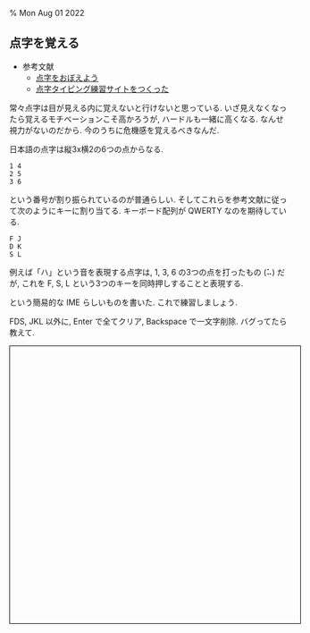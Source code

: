 % Mon Aug 01 2022

## 点字を覚える

- 参考文献
  - [点字をおぼえよう](http://www.ypec.ed.jp/webkyou/tenji/htm/flm-oboeyou.htm)
  - [点字タイピング練習サイトをつくった](https://www.quebec3.com/blog/brailler-canada-javascript)

常々点字は目が見える内に覚えないと行けないと思っている.
いざ見えなくなったら覚えるモチベーションこそ高かろうが, ハードルも一緒に高くなる.
なんせ視力がないのだから.
今のうちに危機感を覚えるべきなんだ.

日本語の点字は縦3x横2の6つの点からなる.

```
1 4
2 5
3 6
```

という番号が割り振られているのが普通らしい.
そしてこれらを参考文献に従って次のようにキーに割り当てる.
キーボード配列が QWERTY なのを期待している.

```
F J
D K
S L
```

例えば「ハ」という音を表現する点字は, 1, 3, 6 の3つの点を打ったもの (⠥) だが,
これを F, S, L という3つのキーを同時押しすることと表現する.

という簡易的な IME らしいものを書いた.
これで練習しましょう.

FDS, JKL 以外に, Enter で全てクリア, Backspace で一文字削除.
バグってたら教えて.

<script>
  function seteq(xs, ys) {
    if (xs.size !== ys.size) return false;
    for (var x of xs) if (!(ys.has(x))) return false;
    for (var y of ys) if (!(xs.has(y))) return false;
    return true;
  }
  function subsetof(xs, ys) {
    if (xs.size > ys.size) return false;
    for (var x of xs) if (!(ys.has(x))) return false;
    return true;
  }
  class OTO {
    constructor(vow=null, cons=null, contracted=false) {
      this.vowel = vow;
      this.consonant = cons;
      this.contracted = contracted;
    }
    show() {
      let text = '';
      if (!this.vowel) return '<?>';
      if (this.consonant) text += this.consonant;
      if (this.contracted) text += 'Y';
      text += this.vowel;
      return text;
    }
  }
  class IME {
    constructor() {
      this.buffer = [];
    }
    push(keys) {
      if (keys.size == 0) return;
      if (seteq(keys, new Set([3,4]))) this.buffer.push(new OTO('A', 'Y'));
      else if (seteq(keys, new Set([3,4,6]))) this.buffer.push(new OTO('U', 'Y'));
      else if (seteq(keys, new Set([3,4,5]))) this.buffer.push(new OTO('O', 'Y'));
      else if (seteq(keys, new Set([3]))) this.buffer.push(new OTO('A', 'W'));
      else if (seteq(keys, new Set([2,3]))) this.buffer.push(new OTO('I', 'W'));
      else if (seteq(keys, new Set([2,3,5]))) this.buffer.push(new OTO('E', 'W'));
      else if (seteq(keys, new Set([3,5]))) this.buffer.push(new OTO('O', 'W'));
      else if (seteq(keys, new Set([4]))) this.buffer.push('<YOU>');
      else if (seteq(keys, new Set([5]))) this.buffer.push('<DAKU>');
      else if (seteq(keys, new Set([6]))) this.buffer.push('<HANDAKU>');
      else if (seteq(keys, new Set([4,5]))) {
        this.buffer.push('<YOU>');
        this.buffer.push('<DAKU>');
      }
      else if (seteq(keys, new Set([4,6]))) {
        this.buffer.push('<YOU>');
        this.buffer.push('<HANDAKU>');
      }
      else {
        let vow = null;
        if (subsetof(new Set([1,2,4]), keys)) vow = 'E';
        else if (subsetof(new Set([1,2]), keys)) vow = 'I';
        else if (subsetof(new Set([1,4]), keys)) vow = 'U';
        else if (subsetof(new Set([2,4]), keys)) vow = 'O';
        else if (subsetof(new Set([1]), keys)) vow = 'A';
        let cons = null;
        if (subsetof(new Set([3,5,6]), keys)) cons = 'M';
        else if (subsetof(new Set([5,6]), keys)) cons = 'S';
        else if (subsetof(new Set([3,5]), keys)) cons = 'T';
        else if (subsetof(new Set([3,6]), keys)) cons = 'H';
        else if (subsetof(new Set([6]), keys)) cons = 'K';
        else if (subsetof(new Set([3]), keys)) cons = 'N';
        else if (subsetof(new Set([5]), keys)) cons = 'R';
        this.buffer.push(new OTO(vow, cons));
      }
      {
        let m = this.buffer.length;
        if (m >= 2 && this.buffer[m - 2] === '<DAKU>' && this.buffer[m - 1].consonant) {
          let last = this.buffer.pop();
          this.buffer.pop();
          if (last.consonant === 'K') last.consonant = 'G';
          else if (last.consonant === 'S') last.consonant = 'Z';
          else if (last.consonant === 'T') last.consonant = 'D';
          else if (last.consonant === 'H') last.consonant = 'B';
          else last = '<?>';
          this.buffer.push(last);
        }
      }
      {
        let m = this.buffer.length;
        if (m >= 2 && this.buffer[m - 2] === '<HANDAKU>' && this.buffer[m - 1].consonant) {
          let last = this.buffer.pop();
          this.buffer.pop();
          if (last.consonant === 'H') last.consonant = 'P';
          else last = '<?>';
          this.buffer.push(last);
        }
      }
      {
        let m = this.buffer.length;
        if (m >= 2 && this.buffer[m - 2] === '<YOU>' && this.buffer[m - 1].consonant) {
          let last = this.buffer.pop();
          this.buffer.pop();
          if (last.consonant) last.contracted = true;
          else last = '<?>';
          this.buffer.push(last);
        }
      }
    }
    show() {
      let texts = [];
      for (var oto of this.buffer) {
        if (typeof(oto) === 'string') texts.push(oto);
        else texts.push(oto.show());
      }
      return texts.join(' ')
    }
  }
  function to_tenji(keys) {
    if (keys.size === 0) return ' ';
    let code = 0x2800;
    for (var x of keys) code += (1 << (x - 1));
    return String.fromCodePoint(code);
  }
  var ime = new IME();
  var mapping = {
    'f': 1,
    'd': 2,
    's': 3,
    'j': 4,
    'k': 5,
    'l': 6,
  };
  var pushed_keys = new Set();
  var buffer = '';
  window.addEventListener('keydown', (e) => {
    console.log('keydown', e.key, e.keyCode);
    if (!(e.key in mapping)) return;
    let num = mapping[e.key];
    pushed_keys.add(num);
    document.getElementById('tenji').innerText = to_tenji(pushed_keys);
  });
  window.addEventListener('keyup', (e) => {
    if (e.key === 'Enter') {
      pushed_keys.clear();
      ime = new IME();
      console.log('All Cleared');
      document.getElementById('buffer').innerText = '';
    }
    else if (e.key === 'Backspace') {
      if (ime.buffer.length > 0) {
        ime.buffer.pop();
      }
    }
    else if (e.key in mapping && pushed_keys.size > 0) {
      console.log('pushed', pushed_keys);
      ime.push(pushed_keys);
    }
    pushed_keys.clear();
    document.getElementById('buffer').innerText = ime.show();
  });
</script>

<div style="display:block;width:100%;height:30rem;color:#444;margin:0;padding:0.5rem;border:1px black solid;">
<span style="display:inline;width:89%;font-size:3rem;" id="buffer"></span>
<span style="display:inline;width:9%;font-size:3rem;padding:0 0.4rem;color:#555;" id="tenji"></span>
</div>
